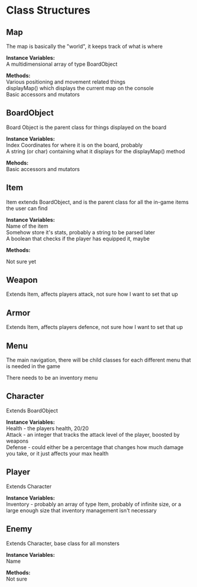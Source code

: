 <h1>Class Structures</h1>

<h2>Map</h2>
<p>The map is basically the "world", it keeps track of what is where
<p><strong>Instance Variables:</strong><br>
  A multidimensional array of type BoardObject
</p>
<p><strong>Methods:</strong><br>
  Various positioning and movement related things<br>
  displayMap() which displays the current map on the console<br>
  Basic accessors and mutators
</p>

<h2>BoardObject</h2>
<p>Board Object is the parent class for things displayed on the board</p>
<p><strong>Instance Variables:</strong><br>
  Index Coordinates for where it is on the board, probably<br>
  A string (or char) containing what it displays for the displayMap() method
</p>
<p><strong>Mehods:</strong><br>
  Basic accessors and mutators
</p>

<h2>Item</h2>
<p>Item extends BoardObject, and is the parent class for all the in-game items the user can find</p>
<p><strong>Instance Variables:</strong><br>
  Name of the item<br>
  Somehow store it's stats, probably a string to be parsed later<br>
  A boolean that checks if the player has equipped it, maybe
</p>
<p><strong>Methods:</strong><br>
<p>
  Not sure yet
</p>

<h2>Weapon</h2>
<p>Extends Item, affects players attack, not sure how I want to set that up</p>

<h2>Armor</h2>
<p>Extends Item, affects players defence, not sure how I want to set that up</p>

<h2>Menu</h2>
<p>The main navigation, there will be child classes for each different menu that is needed in the game</p>
<p>There needs to be an inventory menu</p>

<h2>Character</h2>
<p>Extends BoardObject</p>
<p><strong>Instance Variables:</strong><br>
  Health - the players health, 20/20<br>
  Attack - an integer that tracks the attack level of the player, boosted by weapons<br>
  Defense - could either be a percentage that changes how much damage you take, or it just affects your max health<br>
</p>

<h2>Player</h2>
<p>Extends Character</p>
<p><strong>Instance Variables:</strong><br>
  Inventory - probably an array of type Item, probably of infinite size, or a large enough size that inventory management isn't necessary<br>
</p>

<h2>Enemy</h2>
<p>Extends Character, base class for all monsters</p>
<p><strong>Instance Variables:</strong><br>
  Name<br>
</p>
<p><strong>Methods:</strong><br>
  Not sure<br>
</p>
